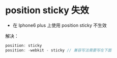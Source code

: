 # position sticky 失效

- 在 Iphone6 plus 上使用 position sticky 不生效

解决：

```js
position: sticky
position: -webkit - sticky // 兼容写法需要写在下面
```

